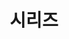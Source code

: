 ---
layout: "series_list"
searchHidden: true
title: "시리즈"
description: "ser·ies"
subDescription1: "1. 연속, 연쇄"
subDescription2: "2. (라디오·텔레비전의) 시리즈"
subDescription3: "3. 시리즈 (경기)"
cover:
  image: ""
  alt: "시리즈"
url: "/series-list/"
summary: series_list
use: true
seriesCover:
  - name: "BAEKJOON Online Judge"
    image: ""
    alt: "백준 온라인 저지"
  - name: "Effective Java 3/E"
    image: "/logo/logo-effective-java-3e.png"
    alt: "Effective Java 3/E"
    chapter:
      - id: "effective-java-3e-chapter-1"
        title: "객체 생성과 파괴"
      - id: "effective-java-3e-chapter-2"
        title: "모든 객체의 공통 메서드"
      - id: "effective-java-3e-chapter-3"
        title: "클래스와 인터페이스"
      - id: "effective-java-3e-chapter-4"
        title: "제네릭"
      - id: "effective-java-3e-chapter-5"
        title: "열거 타입과 애너테이션"
      - id: "effective-java-3e-chapter-6"
        title: "람다와 스트림"
      - id: "effective-java-3e-chapter-7"
        title: "메서드"
      - id: "effective-java-3e-chapter-8"
        title: "일반적인 프로그래밍 원칙"
      - id: "effective-java-3e-chapter-9"
        title: "예외"
      - id: "effective-java-3e-chapter-10"
        title: "동시성"
      - id: "effective-java-3e-chapter-11"
        title: "직렬화"
  # - name: "Themes Guide"
  #   image: "/logo/logo-c.png"
  #   alt: "Themes Guide"
---